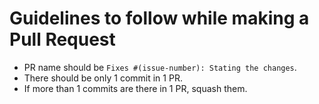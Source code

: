 # Guidelines to follow while making a Pull Request
- PR name should be `Fixes #(issue-number): Stating the changes`.
- There should be only 1 commit in 1 PR.
- If more than 1 commits are there in 1 PR, squash them.
